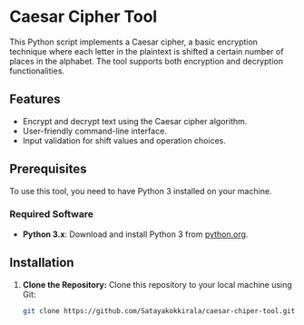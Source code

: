 # Caesar Cipher Tool

This Python script implements a Caesar cipher, a basic encryption technique where each letter in the plaintext is shifted a certain number of places in the alphabet. The tool supports both encryption and decryption functionalities.

## Features

- Encrypt and decrypt text using the Caesar cipher algorithm.
- User-friendly command-line interface.
- Input validation for shift values and operation choices.

## Prerequisites

To use this tool, you need to have Python 3 installed on your machine.

### Required Software

- **Python 3.x**: Download and install Python 3 from [python.org](https://www.python.org/downloads/).

## Installation

1. **Clone the Repository:**
   Clone this repository to your local machine using Git:
   ```bash
   git clone https://github.com/Satayakokkirala/caesar-chiper-tool.git
